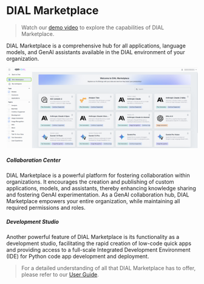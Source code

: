# DIAL Marketplace

> Watch our [demo video](../video%20demos/demos/marketplace) to explore the capabilities of DIAL Marketplace.

DIAL Marketplace is a comprehensive hub for all applications, language models, and GenAI assistants available in the DIAL environment of your organization.

![](./img/dial-marketplace.png)

##### Collaboration Center

DIAL Marketplace is a powerful platform for fostering collaboration within organizations. It encourages the creation and publishing of custom applications, models, and assistants, thereby enhancing knowledge sharing and fostering GenAI experimentation. As a GenAI collaboration hub, DIAL Marketplace empowers your entire organization, while maintaining all required permissions and roles.

##### Development Studio

Another powerful feature of DIAL Marketplace is its functionality as a development studio, facilitating the rapid creation of low-code quick apps and providing access to a full-scale Integrated Development Environment (IDE) for Python code app development and deployment.

> For a detailed understanding of all that DIAL Marketplace has to offer, please refer to our  [User Guide](/user-guide#marketplace).

